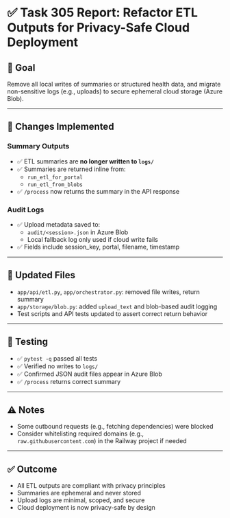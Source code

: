 # ✅ Task 305 Report: Refactor ETL Outputs for Privacy-Safe Cloud Deployment

## 🎯 Goal
Remove all local writes of summaries or structured health data, and migrate non-sensitive logs (e.g., uploads) to secure ephemeral cloud storage (Azure Blob).

---

## 🔧 Changes Implemented
### Summary Outputs
- ✅ ETL summaries are **no longer written to `logs/`**
- ✅ Summaries are returned inline from:
  - `run_etl_for_portal`
  - `run_etl_from_blobs`
- ✅ `/process` now returns the summary in the API response

### Audit Logs
- ✅ Upload metadata saved to:
  - `audit/<session>.json` in Azure Blob
  - Local fallback log only used if cloud write fails
- ✅ Fields include session_key, portal, filename, timestamp

---

## 📁 Updated Files
- `app/api/etl.py`, `app/orchestrator.py`: removed file writes, return summary
- `app/storage/blob.py`: added `upload_text` and blob-based audit logging
- Test scripts and API tests updated to assert correct return behavior

---

## 🧪 Testing
- ✅ `pytest -q` passed all tests
- ✅ Verified no writes to `logs/`
- ✅ Confirmed JSON audit files appear in Azure Blob
- ✅ `/process` returns correct summary

---

## ⚠️ Notes
- Some outbound requests (e.g., fetching dependencies) were blocked
- Consider whitelisting required domains (e.g., `raw.githubusercontent.com`) in the Railway project if needed

---

## ✅ Outcome
- All ETL outputs are compliant with privacy principles
- Summaries are ephemeral and never stored
- Upload logs are minimal, scoped, and secure
- Cloud deployment is now privacy-safe by design